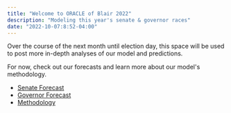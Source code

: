 ```yaml
---
title: "Welcome to ORACLE of Blair 2022"
description: "Modeling this year's senate & governor races"
date: "2022-10-07:8:52-04:00"
---
```


Over the course of the next month until election day, this space will be used to post more in-depth analyses of our model and predictions.

For now, check out our forecasts and learn more about our model's methodology.
- [Senate Forecast](/senate)
- [Governor Forecast](/governors)
- [Methodology](/methodology)
